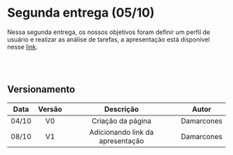 # Segunda entrega (05/10)
Nessa segunda entrega, os nossos objetivos foram definir um perfil de usuário e realizar as análise de tarefas, a apresentação está disponível nesse [link](https://youtu.be/PVB4ekzCcqI).

<br></br>


## Versionamento

| Data | Versão | Descrição | Autor |
|:----:|:------:|:---------:|:-----:|
|04/10 |   V0   |Criação da página|Damarcones|
|08/10 |   V1   |Adicionando link da apresentação|Damarcones|